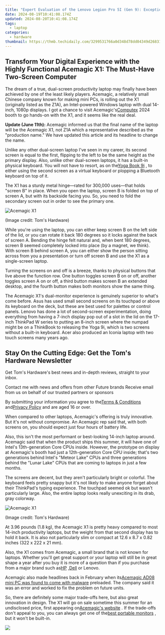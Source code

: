 ```yaml
---
title: "Expert Evaluation of the Lenovo Legion Pro 5I (Gen 9): Exceptional Performance at an Unbeatable Price"
date: 2024-08-19T10:41:08.174Z
updated: 2024-08-20T10:41:08.174Z
tags:
  - laptop
categories:
  - hardware
thumbnail: https://thmb.techidaily.com/3299531766a0d348d78dd04349d2683155a00d71b7ac283c24ce186055580244.jpg
---
```


## Transform Your Digital Experience with the Highly Functional Acemagic X1: The Must-Have Two-Screen Computer

The dream of a true, dual-screen productivity laptop may finally have been achieved by one of the least likely players. Acemagic, a relatively small Chinese company known for making mini PCs, is rolling out the X1 (originally listed as the Z1A), an Intel-powered Windows laptop with dual 14-inch, 1080p displays. I got a chance to visit Acemagic's[Computex](https://tools.techidaily.com) 2024 booth to go hands-on with the X1, and it seems like the real deal.

**Update (June 11th):** Acemagic informed us that the final name of the laptop will be the Acemagic X1, not Z1A which a representative described as the "production name." We have updated this article and its headline to change the name.

 Unlike any other dual-screen laptop I've seen in my career, its second screen is equal to the first, flipping to the left to be the same height as the primary display. Also, unlike other dual-screen laptops, it has a built-in physical keyboard. You will not have to resort, as on the[Yoga Book 9i](https://tools.techidaily.com) , to either using the second screen as a virtual keyboard or plopping a Bluetooth keyboard on top of it.

 The X1 has a sturdy metal hinge—rated for 300,000 uses—that holds "screen B" in place. When you open the laptop, screen B is folded on top of screen A, but with its backside facing you. So, you need to fold the secondary screen out in order to see the primary one.

![Acemagic X1](https://cdn.mos.cms.futurecdn.net/MvDo9g8dmdQXa5UGroMAgk-320-80.jpg)

 (Image credit: Tom's Hardware)

 While you're using the laptop, you can either keep screen B on the left side of the lid, or you can rotate it back 180 degrees so it locks against the back of screen A. Bending the hinge felt natural and, when bent 180 degrees, screen B seemed completely locked into place (by a magnet, we think). With screen B behind screen A, you can either show the person sitting across from you a presentation or turn off screen B and use the X1 as a single-screen laptop.

 Turning the screens on and off is a breeze, thanks to physical buttons that live above the function row. One button toggles screen B on or off, another toggles screen A on or off, a third button makes screen B an extended desktop, and the fourth button makes both monitors show the same thing.

 The Acemagic X1's dual-monitor experience is genuinely superior to what's come before. Asus has used small second screens on its touchpad or above its keyboard on the deck, but these are best used for palettes or control panels. Lenovo has done a lot of second-screen experimentation, doing everything from having a 7-inch display pop out of a slot in the lid on the 17-inch ThinkPad W series to putting an 8-inch screen where the numpad might be on a ThinkBook to releasing the Yoga 9i, which is two screens without a built-in keyboard. Acer also produced an Iconia laptop with two touch screens many years ago.

## Stay On the Cutting Edge: Get the Tom's Hardware Newsletter

 Get Tom's Hardware's best news and in-depth reviews, straight to your inbox.

 Contact me with news and offers from other Future brands  Receive email from us on behalf of our trusted partners or sponsors

 By submitting your information you agree to the[Terms & Conditions](https://futureplc.com/terms-conditions/) and[Privacy Policy](https://futureplc.com/privacy-policy/) and are aged 16 or over.

 When compared to other laptops, Acemagic's offering is truly innovative. But it's not without compromise. An Acemagic rep said that, with both screens on, you should expect just four hours of battery life.

 Also, this isn't the most performant or best-looking 14-inch laptop around. Acemagic said that when the product ships this summer, it will have one of Intel's 13th-generation Core CPUs inside. However, the prototype on display at Acemagic's booth had just a 12th-generation Core CPU inside; that's two generations behind Intel's "Meteor Lake" CPUs and three generations behind the "Lunar Lake" CPUs that are coming to laptops in just a few months.

 The screens are decent, but they aren't particularly bright or colorful. The keyboard feels pretty snappy but it's not likely to make anyone forget about their ThinkPad's typing experience. The touchpad seemed ok but wasn't particularly large. Also, the entire laptop looks really unexciting in its drab, gray colorway.

![Acemagic X1](https://cdn.mos.cms.futurecdn.net/efSjDm3yhxK3FmNbUzkeoL-320-80.jpg)

 (Image credit: Tom's Hardware)

 At 3.96 pounds (1.8 kg), the Acemagic X1 is pretty heavy compared to most 14-inch productivity laptops, but the weight from that second display has to hold it back. It is also not particularly slim or compact at 12.6 x 8.7 x 0.82 inches (322 x 222 x 21 mm).

 Also, the X1 comes from Acemagic, a small brand that is not known for laptops. Whether you'll get great support or your laptop will still be in great shape a year after you buy it is more of a question than if you purchase from a major brand such as[HP](https://tools.techidaily.com) ,[Dell](https://tools.techidaily.com) or Lenovo.

 Acemagic also made headlines back in February when its[Acemagic AD08 mini PC was found to come with malware](https://tools.techidaily.com) preloaded. The company said it was an error and worked to fix the problem on future units.

 So, there are definitely some major trade-offs here, but also great innovation in design. The X1 will go on sale sometime this summer for an undisclosed price, first appearing on[Acemagic's website](https://go.redirectingat.com/?id=92X1584492&xcust=tomshardware%5Fus%5F1636663615610278715&xs=1&url=https%3A%2F%2Facemagic.com%2F%23&sref=https%3A%2F%2Fwww.tomshardware.com%2Flaptops%2Facemagics-z1a-is-a-dual-screen-laptop-you-might-actually-want-to-use) . If the trade-offs don't appeal to you, you can always get one of the[best portable monitors](https://tools.techidaily.com) , but it won't be built-in.

<ins class="adsbygoogle"
     style="display:block"
     data-ad-format="autorelaxed"
     data-ad-client="ca-pub-7571918770474297"
     data-ad-slot="1223367746"></ins>



<ins class="adsbygoogle"
     style="display:block"
     data-ad-client="ca-pub-7571918770474297"
     data-ad-slot="8358498916"
     data-ad-format="auto"
     data-full-width-responsive="true"></ins>



<!-- affiliate ads begin -->
<a href="https://store.bitdefender.com/affiliate.php?ACCOUNT=BITLATIN&AFFILIATE=108875&PATH=http%3A%2F%2Fwww.bitdefender.com%2Fbusiness%3FAFFILIATE%3D108875%26RESOURCE%3D30%2525%2BOff%2Ball%2BGravityZone%2BProducts"><img src="https://www.bitdefender.com/content/dam/bitdefender/business/campaign/1200X628.png" border="0"></a>
<!-- affiliate ads end -->
